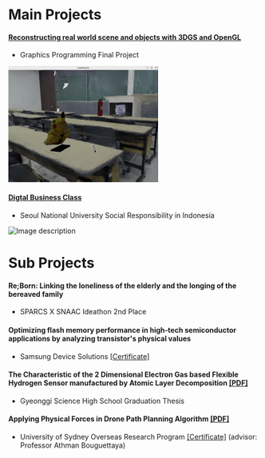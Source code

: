 # Main Projects

#### [Reconstructing real world scene and objects with 3DGS and OpenGL](https://junggyubae.github.io/2024-11-11-Scene-Reconstruction/)
- Graphics Programming Final Project
<img src="/assets/img/3D_shot.png" alt="Image description" width="300">

#### [Digtal Business Class](https://junggyubae.github.io/2024-01-21-Digital-Business-Class/)
- Seoul National University Social Responsibility in Indonesia 
<img src="/assets/img/indo2.JPG" alt="Image description" width="300">

<br/>

# Sub Projects

#### Re;Born: Linking the loneliness of the elderly and the longing of the bereaved family
- SPARCS X SNAAC Ideathon 2nd Place

#### Optimizing flash memory performance in high‑tech semiconductor applications by analyzing transistor's physical values
- Samsung Device Solutions <a href="https://drive.google.com/file/d/1DnGhEbBlsTJhAC3G8MKftG_JA1xqZm9i/view?usp=sharing" download>[Certificate]</a>

#### The Characteristic of the 2 Dimensional Electron Gas based Flexible Hydrogen Sensor manufactured by Atomic Layer Decomposition <a href="https://drive.google.com/file/d/1sR_xCUWq74pNCce1qWdetUrjWQPuZuLW/view?usp=share_link" download>[PDF]</a>
- Gyeonggi Science High School Graduation Thesis

#### Applying Physical Forces in Drone Path Planning Algorithm <a href="https://drive.google.com/file/d/1-J7v7PtBxNPTUMNGDLeTlaVbDmOPPpzw/view?usp=sharing" download>[PDF]</a>
- University of Sydney Overseas Research Program <a href="https://drive.google.com/file/d/1XCD0daMBqqk1DOY4T0gHQpcPecALmOX5/view?usp=sharing" download>[Certificate]</a> (advisor: Professor Athman Bouguettaya) 


<br/>
